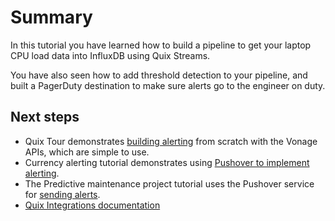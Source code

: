# Summary

In this tutorial you have learned how to build a pipeline to get your laptop CPU load data into InfluxDB using Quix Streams. 

You have also seen how to add threshold detection to your pipeline, and built a PagerDuty destination to make sure alerts go to the engineer on duty.

## Next steps

* Quix Tour demonstrates [building alerting](../../quix-cloud/quixtour/serve-sms.md) from scratch with the Vonage APIs, which are simple to use.
* Currency alerting tutorial demonstrates using [Pushover to implement alerting](../../tutorials/currency-alerting/currency-alerting.md#setting-up-the-pushover-destination).
* The Predictive maintenance project tutorial uses the Pushover service for [sending alerts](../../tutorials/predictive-maintenance/phone-alerts.md).
* [Quix Integrations documentation](../../integrations/overview.md)
